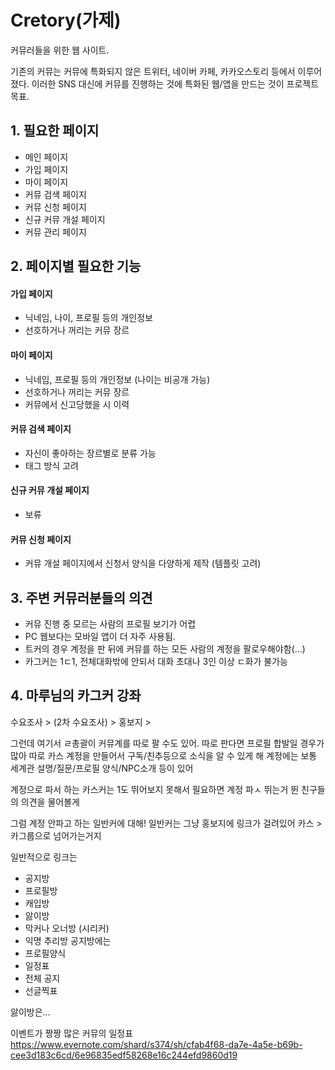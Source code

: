 Cretory(가제)
====
커뮤러들을 위한 웹 사이트.

기존의 커뮤는 커뮤에 특화되지 않은 트위터, 네이버 카페, 카카오스토리 등에서 이루어졌다. 이러한 SNS 대신에 커뮤를 진행하는 것에 특화된 웹/앱을 만드는 것이 프로젝트 목표.

## 1. 필요한 페이지
* 메인 페이지
* 가입 페이지
* 마이 페이지
* 커뮤 검색 페이지
* 커뮤 신청 페이지
* 신규 커뮤 개설 페이지
* 커뮤 관리 페이지

## 2. 페이지별 필요한 기능
#### 가입 페이지
* 닉네임, 나이, 프로필 등의 개인정보
* 선호하거나 꺼리는 커뮤 장르

#### 마이 페이지
* 닉네임, 프로필 등의 개인정보 (나이는 비공개 가능)
* 선호하거나 꺼리는 커뮤 장르
* 커뮤에서 신고당했을 시 이력

#### 커뮤 검색 페이지
* 자신이 좋아하는 장르별로 분류 가능
* 태그 방식 고려

#### 신규 커뮤 개설 페이지
* 보류

#### 커뮤 신청 페이지
* 커뮤 개설 페이지에서 신청서 양식을 다양하게 제작 (템플릿 고려)

## 3. 주변 커뮤러분들의 의견
* 커뮤 진행 중 모르는 사람의 프로필 보기가 어렵
* PC 웹보다는 모바일 앱이 더 자주 사용됨.
* 트커의 경우 계정을 판 뒤에 커뮤를 하는 모든 사람의 계정을 팔로우해야함(...)
* 카그커는 1ㄷ1, 전체대화밖에 안되서 대화 초대나 3인 이상 ㄷ화가 불가능

## 4. 마루님의 카그커 강좌
수요조사 > (2차 수요조사) > 홍보지 >

그런데 여기서 ㄹ총괄이 커뮤계를 따로 팔 수도 있어.
따로 판다면 프로필 합발일 경우가 많아
따로 카스 계정을 만들어서 구독/친추등으로 소식을 알 수 있게 해
계정에는 보통 세계관 설명/질문/프로필 양식/NPC소개 등이 있어

계정으로 파서 하는 카스커는 1도 뛰어보지 못해서 필요하면 계정 파ㅅ 뛰는거 뛴 친구들의 의견을 물어볼게

그럼 계정 안파고 하는 일반커에 대해!
일반커는 그냥 홍보지에 링크가 걸려있어
카스 > 카그룹으로 넘어가는거지

일반적으로 링크는
* 공지방
* 프로필방
* 캐입방
* 앓이방
* 막커나 오너방
(시리커)
*  익명 추리방
공지방에는
* 프로필양식
* 일정표
* 전체 공지
* 선글찍표

앓이방은...

이벤트가 짱짱 많은 커뮤의 일정표
https://www.evernote.com/shard/s374/sh/cfab4f68-da7e-4a5e-b69b-cee3d183c6cd/6e96835edf58268e16c244efd9860d19
